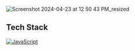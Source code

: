 
![Screenshot 2024-04-23 at 12 50 43 PM_resized](https://github.com/mollmikey/mollmikey/assets/104609759/a3932050-13b6-4ccd-ac19-9a1ca48652f5)

## Tech Stack
[![JavaScript](https://img.shields.io/badge/JavaScript-yellow?style=flat-square&logo=javascript)](https://developer.mozilla.org/en-US/docs/Web/JavaScript)

